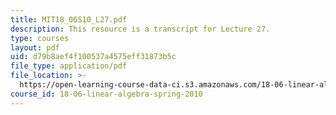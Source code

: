 ```yaml
---
title: MIT18_06S10_L27.pdf
description: This resource is a transcript for Lecture 27.
type: courses
layout: pdf
uid: d79b8aef4f100537a4575eff31873b5c
file_type: application/pdf
file_location: >-
  https://open-learning-course-data-ci.s3.amazonaws.com/18-06-linear-algebra-spring-2010/d79b8aef4f100537a4575eff31873b5c_MIT18_06S10_L27.pdf
course_id: 18-06-linear-algebra-spring-2010
---
```


